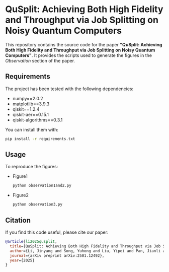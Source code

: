 # QuSplit: Achieving Both High Fidelity and Throughput via Job Splitting on Noisy Quantum Computers

This repository contains the source code for the paper **"QuSplit: Achieving Both High Fidelity and Throughput via Job Splitting on Noisy Quantum Computers"**. It provides the scripts used to generate the figures in the *Observation* section of the paper.  

## Requirements

The project has been tested with the following dependencies:

- numpy==2.0.2  
- matplotlib==3.9.3  
- qiskit==1.2.4  
- qiskit-aer==0.15.1  
- qiskit-algorithms==0.3.1  

You can install them with:

```bash
pip install -r requirements.txt
```

## Usage

To reproduce the figures:
- Figure1
    ```bash
    python observation1and2.py
    ```
- Figure2
    ```bash
    python observation3.py
    ```
  
## Citation
If you find this code useful, please cite our paper:

```bibtex
@article{li2025qusplit,
  title={QuSplit: Achieving Both High Fidelity and Throughput via Job Splitting on Noisy Quantum Computers},
  author={Li, Jinyang and Song, Yuhong and Liu, Yipei and Pan, Jianli and Yang, Lei and Humble, Travis and Jiang, Weiwen},
  journal={arXiv preprint arXiv:2501.12492},
  year={2025}
}
```